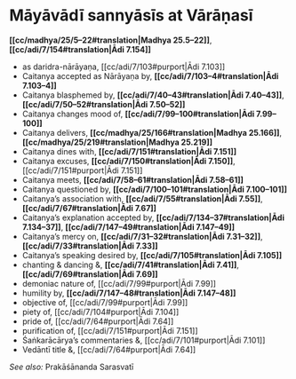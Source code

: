 # Māyāvādī sannyāsīs at Vārāṇasī

**[[cc/madhya/25/5–22#translation|Madhya 25.5–22]]**, **[[cc/adi/7/154#translation|Ādi 7.154]]**

* as daridra-nārāyaṇa, [[cc/adi/7/103#purport|Ādi 7.103]]
* Caitanya accepted as Nārāyaṇa by, **[[cc/adi/7/103–4#translation|Ādi 7.103–4]]**
* Caitanya blasphemed by, **[[cc/adi/7/40–43#translation|Ādi 7.40–43]]**, **[[cc/adi/7/50–52#translation|Ādi 7.50–52]]**
* Caitanya changes mood of, **[[cc/adi/7/99–100#translation|Ādi 7.99–100]]**
* Caitanya delivers, **[[cc/madhya/25/166#translation|Madhya 25.166]]**, **[[cc/madhya/25/219#translation|Madhya 25.219]]**
* Caitanya dines with, **[[cc/adi/7/151#translation|Ādi 7.151]]**
* Caitanya excuses, **[[cc/adi/7/150#translation|Ādi 7.150]]**, [[cc/adi/7/151#purport|Ādi 7.151]]
* Caitanya meets, **[[cc/adi/7/58–61#translation|Ādi 7.58–61]]**
* Caitanya questioned by, **[[cc/adi/7/100–101#translation|Ādi 7.100–101]]**
* Caitanya’s association with, **[[cc/adi/7/55#translation|Ādi 7.55]]**, **[[cc/adi/7/67#translation|Ādi 7.67]]**
* Caitanya’s explanation accepted by, **[[cc/adi/7/134–37#translation|Ādi 7.134–37]]**, **[[cc/adi/7/147–49#translation|Ādi 7.147–49]]**
* Caitanya’s mercy on, **[[cc/adi/7/31–32#translation|Ādi 7.31–32]]**, **[[cc/adi/7/33#translation|Ādi 7.33]]**
* Caitanya’s speaking desired by, **[[cc/adi/7/105#translation|Ādi 7.105]]**
* chanting & dancing &, **[[cc/adi/7/41#translation|Ādi 7.41]]**, **[[cc/adi/7/69#translation|Ādi 7.69]]**
* demoniac nature of, [[cc/adi/7/99#purport|Ādi 7.99]]
* humility by, **[[cc/adi/7/147–48#translation|Ādi 7.147–48]]**
* objective of, [[cc/adi/7/99#purport|Ādi 7.99]]
* piety of, [[cc/adi/7/104#purport|Ādi 7.104]]
* pride of, [[cc/adi/7/64#purport|Ādi 7.64]]
* purification of, [[cc/adi/7/151#purport|Ādi 7.151]]
* Śaṅkarācārya’s commentaries &, [[cc/adi/7/101#purport|Ādi 7.101]]
* Vedāntī title &, [[cc/adi/7/64#purport|Ādi 7.64]]

*See also:* Prakāśānanda Sarasvatī
